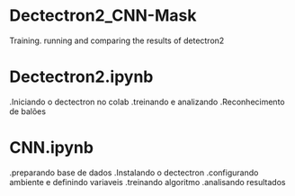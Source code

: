 # Dectectron2_CNN-Mask
 Training. running and comparing the results of detectron2

# Dectectron2.ipynb
 .Iniciando o dectectron no colab
 .treinando e analizando 
 .Reconhecimento de balões
 
# CNN.ipynb
  .preparando base de dados
  .Instalando o dectectron
  .configurando ambiente e definindo variaveis
  .treinando algoritmo
  .analisando resultados
